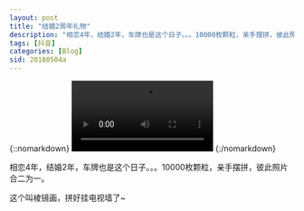 ```yaml
---
layout: post
title: "结婚2周年礼物"
description: "相恋4年，结婚2年，车牌也是这个日子。。。10000枚颗粒，亲手摆拼，彼此照片合二为一。"
tags: [抖音]
categories: [Blog]
sid: 20180504a
---
```


{::nomarkdown}
<video width=250 class="my-video" src="http://yorry.cn/video/v0200fbc0000bblkf3nrri6cjktgopo0.MP4" controls="controls">您的浏览器不支持 video 标签。</video>
{:/nomarkdown}

相恋4年，结婚2年，车牌也是这个日子。。。10000枚颗粒，亲手摆拼，彼此照片合二为一。

这个叫棱镜画，拼好挂电视墙了~